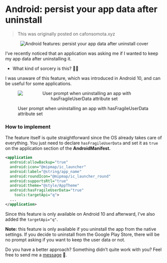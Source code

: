 # Android: persist your app data after uninstall

> This was originally posted on cafonsomota.xyz

<figure>
	<p align="center">
		<img src="https://miro.medium.com/max/700/1*MwRkHL4HC4yaFVv5VJzH7g.jpeg" alt="Android features: persist your app data after uninstall cover">
	</p>
</figure>

I’ve recently noticed that an application was asking me if I wanted to keep my app data after uninstalling it.

* What kind of sorcery is this? 🧙‍♂️

I was unaware of this feature, which was introduced in Android 10, and can be useful for some applications.

<figure>
	<p align="center">
		<img src="https://cdn-images-1.medium.com/max/2000/1*CMXNIws5JbdzNlUZsm3B4g.png" alt="User prompt when uninstalling an app with hasFragileUserData attribute set">
	</p>
	<figcaption>User prompt when uninstalling an app with hasFragileUserData attribute set</figcaption>
</figure>

### How to implement

The feature itself is quite straightforward since the OS already takes care of everything. You just need to declare `hasFragileUserData` and set it as `true` on the application section of the **AndroidManifest.**

```xml
<application
  android:allowBackup="true"
  android:icon="@mipmap/ic_launcher"
  android:label="@string/app_name"
  android:roundIcon="@mipmap/ic_launcher_round"
  android:supportsRtl="true"
  android:theme="@style/AppTheme"
  android:hasFragileUserData="true"
    tools:targetApi="q">
  ...
</application>
```

Since this feature is only available on Android 10 and afterward, I’ve also added the `targetApi="q"`.

**Note:** this feature is only available if you uninstall the app from the native settings. If you decide to uninstall from the Google Play Store, there will be no prompt asking if you want to keep the user data or not.

Do you have a better approach? Something didn’t quite work with you? Feel free to send me a [message](https://twitter.com/cafonsomota) 🙂.
